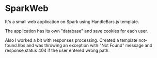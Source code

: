 # SparkWeb

It's a small web application on Spark using HandleBars.js template.

The application has its own "database" and save cookies for each user. 

Also I worked a bit with responses processing. Created a template not-found.hbs 
and was throwing an exception with "Not Found" message and response status 404 if the user entered wrong path.
